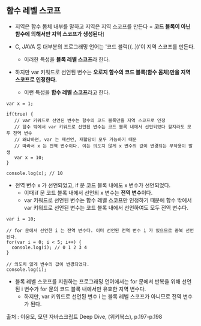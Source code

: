 ## 함수 레벨 스코프

* 지역은 함수 몸체 내부를 말하고 지역은 지역 스코프를 만든다 = **코드 블록이 아닌 함수에 의해서만 지역 스코프가 생성된다**]

* C, JAVA 등 대부분의 프로그래밍 언어는 '코드 블럭({..})'이 지역 스코프를 만든다.
  * 이러한 특성을 **블록 레벨 스코프**라 한다.
* 하지만 var 키워드로 선언된 변수는 **오로지 함수의 코드 블록(함수 몸체)만을 지역 스코프로 인정한다.**
  * 이런 특성을 **함수 레벨 스코프**라고 한다.

~~~
var x = 1;

if(true) {
   // var 키워드로 선언된 변수는 함수의 코드 블록만을 지역 스코프로 인정
   // 함수 밖에서 var 키워드로 선언된 변수는 코드 블록 내에서 선언되었다 할지라도 모두 전역 변수
   // 왜냐하면, var 는 재선언, 재할당이 모두 가능하기 때문
   // 따라서 x 는 전역 변수이다. 이는 의도치 않게 x 변수의 값이 변경되는 부작용이 발생
   var x = 10;
}

console.log(x); // 10
~~~

* 전역 변수 x 가 선언되었고, if 문 코드 블록 내에도 x 변수가 선언되었다.
  * 이때 if 문 코드 블록 내에서 선언되 x 변수는 **전역 변수**이다.
  * var 키워드로 선언된 변수는 함수 레벨 스코프만 인정하기 때문에 함수 밖에서 var 키워드로 선언된 변수는 코드 블록 내에서 선언하여도 모두 전역 변수다.

~~~
var i = 10;

// for 문에서 선언한 i 는 전역 변수다. 이미 선언된 전역 변수 i 가 있으므로 중복 선언된다.
for(var i = 0; i < 5; i++) {
  console.log(i); // 0 1 2 3 4
}

// 의도치 않게 변수의 값이 변경되었다.
console.log(i);
~~~

* 블록 레벨 스코프를 지원하는 프로그래밍 언어에서는 for 문에서 반복을 위해 선언된 i 변수가 for 문의 코드 블록 내에서만 유효한 지역 변수다.
  * 하지만, var 키워드로 선언된 변수 i 는 블록 레벨 스코프가 아니므로 전역 변수가 된다.

출처 : 이웅모, 모던 자바스크립트 Deep Dive, (위키북스), p.197-p.198
